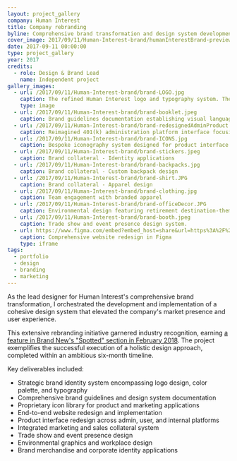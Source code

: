 ```yaml
---
layout: project_gallery
company: Human Interest
title: Company rebranding
byline: Comprehensive brand transformation and design system development for Human Interest, encompassing identity design, brand architecture, marketing collateral, and product interface design
cover_image: 2017/09/11/Human-Interest-brand/humanInterestBrand-preview.png
date: 2017-09-11 00:00:00
type: project_gallery
year: 2017
credits:
  - role: Design & Brand Lead
    name: Independent project
gallery_images:
  - url: /2017/09/11/Human-Interest-brand/brand-LOGO.jpg
    caption: The refined Human Interest logo and typography system. The mark symbolizes an unfolding map, representing the company's role in guiding clients toward financial security. The negative space artfully integrates the letters "H" and "I".
    type: image
  - url: /2017/09/11/Human-Interest-brand/brand-booklet.jpeg
    caption: Brand guidelines documentation establishing visual language and tone for all marketing communications.
  - url: /2017/09/11/Human-Interest-brand/brand-redesignedAdminProduct.png
    caption: Reimagined 401(k) administration platform interface focusing on usability and efficiency.
  - url: /2017/09/11/Human-Interest-brand/brand-ICONS.jpg
    caption: Bespoke iconography system designed for product interface and communications.
  - url: /2017/09/11/Human-Interest-brand/brand-stickers.jpeg
    caption: Brand collateral - Identity applications
  - url: /2017/09/11/Human-Interest-brand/brand-backpacks.jpg
    caption: Brand collateral - Custom backpack design
  - url: /2017/09/11/Human-Interest-brand/brand-shirt.JPG
    caption: Brand collateral - Apparel design
  - url: /2017/09/11/Human-Interest-brand/brand-clothing.jpg
    caption: Team engagement with branded apparel
  - url: /2017/09/11/Human-Interest-brand/brand-officeDecor.JPG
    caption: Environmental design featuring retirement destination-themed conference rooms, with precision-aligned typographic installations.
  - url: /2017/09/11/Human-Interest-brand/brand-booth.jpeg
    caption: Trade show and event presence design system.
  - url: https://www.figma.com/embed?embed_host=share&url=https%3A%2F%2Fwww.figma.com%2Ffile%2FGVWz5qon5XDndfOPLg71u9%2FHuman-Interest-rebranded-website%3Ftype%3Ddesign%26node-id%3D0%253A1%26mode%3Ddesign%26t%3Djw8FnbnjBlCvDwRB-1
    caption: Comprehensive website redesign in Figma
    type: iframe
tags:
  - portfolio
  - design
  - branding
  - marketing
---
```


As the lead designer for Human Interest's comprehensive brand transformation, I orchestrated the development and implementation of a cohesive design system that elevated the company's market presence and user experience.

This extensive rebranding initiative garnered industry recognition, earning [a feature in Brand New's "Spotted" section in February 2018](https://www.underconsideration.com/brandnew/archives/new_name_and_logo_for_human_interest.php). The project exemplifies the successful execution of a holistic design approach, completed within an ambitious six-month timeline.

Key deliverables included:

- Strategic brand identity system encompassing logo design, color palette, and typography
- Comprehensive brand guidelines and design system documentation
- Proprietary icon library for product and marketing applications
- End-to-end website redesign and implementation
- Product interface redesign across admin, user, and internal platforms
- Integrated marketing and sales collateral system
- Trade show and event presence design
- Environmental graphics and workplace design
- Brand merchandise and corporate identity applications
